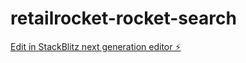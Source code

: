 # retailrocket-rocket-search

[Edit in StackBlitz next generation editor ⚡️](https://stackblitz.com/~/github.com/aleksandrkim-rr/retailrocket-rocket-search)